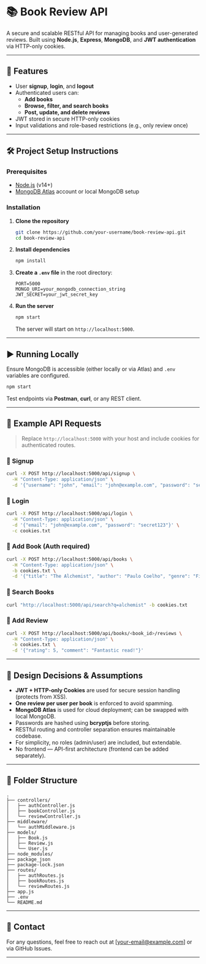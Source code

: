 # 📚 Book Review API

A secure and scalable RESTful API for managing books and user-generated reviews. Built using **Node.js**, **Express**, **MongoDB**, and **JWT authentication** via HTTP-only cookies.

---

## 🚀 Features

- User **signup**, **login**, and **logout**
- Authenticated users can:
  - **Add books**
  - **Browse, filter, and search books**
  - **Post, update, and delete reviews**
- JWT stored in secure HTTP-only cookies
- Input validations and role-based restrictions (e.g., only review once)

---

## 🛠 Project Setup Instructions

### Prerequisites

- [Node.js](https://nodejs.org/) (v14+)
- [MongoDB Atlas](https://www.mongodb.com/cloud/atlas) account or local MongoDB setup

### Installation

1. **Clone the repository**

   ```bash
   git clone https://github.com/your-username/book-review-api.git
   cd book-review-api
   ```

2. **Install dependencies**

   ```bash
   npm install
   ```

3. **Create a `.env` file** in the root directory:

   ```env
   PORT=5000
   MONGO_URI=your_mongodb_connection_string
   JWT_SECRET=your_jwt_secret_key
   ```

4. **Run the server**

   ```bash
   npm start
   ```

   The server will start on `http://localhost:5000`.

---

## ▶️ Running Locally

Ensure MongoDB is accessible (either locally or via Atlas) and `.env` variables are configured.

```bash
npm start
```

Test endpoints via **Postman**, **curl**, or any REST client.

---

## 🧪 Example API Requests

> Replace `http://localhost:5000` with your host and include cookies for authenticated routes.

### 🔐 Signup

```bash
curl -X POST http://localhost:5000/api/signup \
  -H "Content-Type: application/json" \
  -d '{"username": "john", "email": "john@example.com", "password": "secret123"}'
```

### 🔐 Login

```bash
curl -X POST http://localhost:5000/api/login \
  -H "Content-Type: application/json" \
  -d '{"email": "john@example.com", "password": "secret123"}' \
  -c cookies.txt
```

### 📘 Add Book (Auth required)

```bash
curl -X POST http://localhost:5000/api/books \
  -H "Content-Type: application/json" \
  -b cookies.txt \
  -d '{"title": "The Alchemist", "author": "Paulo Coelho", "genre": "Fiction"}'
```

### 🔎 Search Books

```bash
curl "http://localhost:5000/api/search?q=alchemist" -b cookies.txt
```

### 📝 Add Review

```bash
curl -X POST http://localhost:5000/api/books/<book_id>/reviews \
  -H "Content-Type: application/json" \
  -b cookies.txt \
  -d '{"rating": 5, "comment": "Fantastic read!"}'
```

---

## 🧠 Design Decisions & Assumptions

- **JWT + HTTP-only Cookies** are used for secure session handling (protects from XSS).
- **One review per user per book** is enforced to avoid spamming.
- **MongoDB Atlas** is used for cloud deployment; can be swapped with local MongoDB.
- Passwords are hashed using **bcryptjs** before storing.
- RESTful routing and controller separation ensures maintainable codebase.
- For simplicity, no roles (admin/user) are included, but extendable.
- No frontend — API-first architecture (frontend can be added separately).

---

## 📁 Folder Structure

```
.
├── controllers/
│   ├── authController.js
│   ├── bookController.js
│   └── reviewController.js
├── middleware/
│   └── authMiddleware.js
├── models/
│   ├── Book.js
│   ├── Review.js
│   └── User.js
├── node_modules/
├── package_json
├── package-lock.json
├── routes/
│   ├── authRoutes.js
│   ├── bookRoutes.js
│   └── reviewRoutes.js
├── app.js
├── .env
└── README.md
```

---

## 📩 Contact

For any questions, feel free to reach out at [your-email@example.com] or via GitHub Issues.

---
